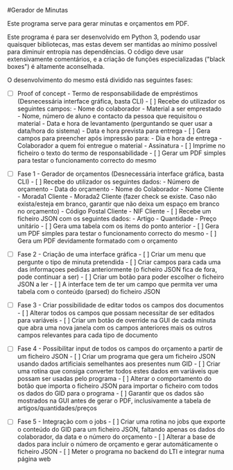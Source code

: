 #Gerador de Minutas

Este programa serve para gerar minutas e orçamentos em PDF. 

Este programa é para ser desenvolvido em Python 3, podendo usar quaisquer bibliotecas, mas estas devem ser mantidas ao mínimo possível para diminuir entropia nas dependências. O código deve usar extensivamente comentários, e a criação de funções especializadas ("black boxes") é altamente aconselhada.

O desenvolvimento do mesmo está dividido nas seguintes fases:

- [ ] Proof of concept - Termo de responsabilidade de empréstimos (Desnecessária interface gráfica, basta CLI)
      - [ ] Recebe do utilizador os seguintes campos:
            - Nome do colaborador
            - Material a ser emprestado
            - Nome, número de aluno e contacto da pessoa que requisitou o material
            - Data e hora de levantamento (perguntando se quer usar a data/hora do sistema)
            - Data e hora prevista para entrega
      - [ ] Gera campos para preencher após impressão para:
            - Dia e hora de entrega
            - Colaborador a quem foi entregue o material
            - Assinatura
      - [ ] Imprime no ficheiro o texto do termo de responsabilidade
      - [ ] Gerar um PDF simples para testar o funcionamento correcto do mesmo
      
- [ ] Fase 1 - Gerador de orçamentos (Desnecessária interface gráfica, basta CLI)
      - [ ] Recebe do utilizador os seguintes dados:
            - Número de orçamento
            - Data do orçamento
            - Nome do Colaborador
            - Nome Cliente
            - Morada1 Cliente
            - Morada2 Cliente (fazer check se existe. Caso não exista/esteja em branco, garantir que não deixa um espaço em branco no orçamento)
            - Código Postal Cliente
            - NIF Cliente
      - [ ] Recebe um ficheiro JSON com os seguintes dados:
            - Artigo
            - Quantidade
            - Preço unitário
      - [ ] Gera uma tabela com os items do ponto anterior
      - [ ] Gera um PDF simples para testar o funcionamento correcto do mesmo
      - [ ] Gera um PDF devidamente formatado com o orçamento
      
- [ ] Fase 2 - Criação de uma interface gráfica
      - [ ] Criar um menu que pergunte o tipo de minuta pretendida
      - [ ] Criar campos para cada uma das informaçoes pedidas anteriormente (o ficheiro JSON fica de fora, pode continuar a ser)
      - [ ] Criar um botão para poder escolher o ficheiro JSON a ler
      - [ ] A interface tem de ter um campo que permita ver uma tabela com o conteúdo (parsed) do ficheiro JSON

- [ ] Fase 3 - Criar possibilidade de editar todos os campos dos documentos
      - [ ] Alterar todos os campos que possam necessitar de ser editados para variáveis
      - [ ] Criar um botão de override na GUI de cada minuta que abra uma nova janela com os campos anteriores mais os outros campos relevantes para cada tipo de documento
      
- [ ] Fase 4 - Possibilitar input de todos os campos do orçamento a partir de um ficheiro JSON
      - [ ] Criar um programa que gera um ficheiro JSON usando dados artificiais semelhantes aos presentes num GID
      - [ ] Criar uma rotina que consiga converter todos estes dados em variáveis que possam ser usadas pelo programa
      - [ ] Alterar o comportamento do botão que importa o ficheiro JSON para importar o ficheiro com todos os dados do GID para o programa
      - [ ] Garantir que os dados são mostrados na GUI antes de gerar o PDF, inclusivamente a tabela de artigos/quantidades/preços

- [ ] Fase 5 - Integração com o jobs
      - [ ] Criar uma rotina no jobs que exporte o conteúdo do GID para um ficheiro JSON, faltando apenas os dados do colaborador, da data e o número do orçamento
      - [ ] Alterar a base de dados para incluir o número de orçamento e gerar automáticamente o ficheiro JSON
      - [ ] Meter o programa no backend do LTI e integrar numa página web
